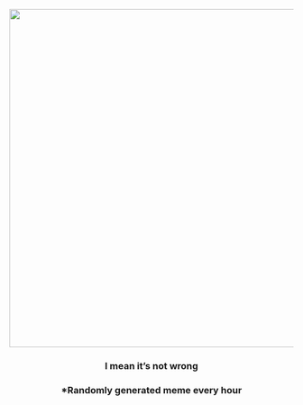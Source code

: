 <p align="center">
        <img src="https://i.redd.it/fj9irf10i9n81.jpg" width="600" height="600">
        </p>
        <h3 align="center">I mean it’s not wrong</h3>
        <h3 align="center">*Randomly generated meme every hour</h3>
    